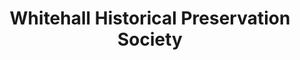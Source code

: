 ---
layout: repo
title: "Whitehall Historical Preservation Society"
id: 15543
permalink: repos/15543/
---